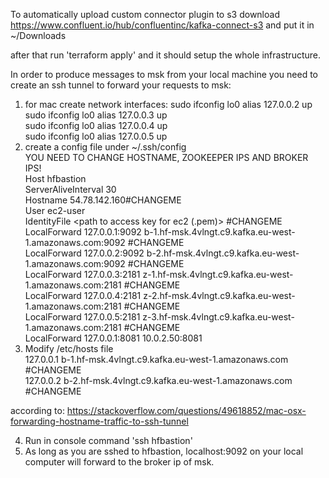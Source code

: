 To automatically upload custom connector plugin to s3 download
https://www.confluent.io/hub/confluentinc/kafka-connect-s3 and put it in 
~/Downloads

after that run 'terraform apply'
and it should setup the whole infrastructure.

In order to produce messages to msk from your local machine
you need to create an ssh tunnel to forward your requests to msk:
1. for mac create network interfaces:
sudo ifconfig lo0 alias 127.0.0.2 up <br />
sudo ifconfig lo0 alias 127.0.0.3 up <br />
sudo ifconfig lo0 alias 127.0.0.4 up <br />
sudo ifconfig lo0 alias 127.0.0.5 up <br />
2. create a config file under ~/.ssh/config <br/>
YOU NEED TO CHANGE HOSTNAME, ZOOKEEPER IPS AND BROKER IPS! <br/>
Host hfbastion <br />
ServerAliveInterval 30<br />
Hostname 54.78.142.160#CHANGEME<br />
User ec2-user<br />
IdentityFile <path to access key for ec2 (.pem)> #CHANGEME<br />
LocalForward 127.0.0.1:9092 b-1.hf-msk.4vlngt.c9.kafka.eu-west-1.amazonaws.com:9092 #CHANGEME<br />
LocalForward 127.0.0.2:9092 b-2.hf-msk.4vlngt.c9.kafka.eu-west-1.amazonaws.com:9092 #CHANGEME<br />
LocalForward 127.0.0.3:2181 z-1.hf-msk.4vlngt.c9.kafka.eu-west-1.amazonaws.com:2181 #CHANGEME<br />
LocalForward 127.0.0.4:2181 z-2.hf-msk.4vlngt.c9.kafka.eu-west-1.amazonaws.com:2181 #CHANGEME<br />
LocalForward 127.0.0.5:2181 z-3.hf-msk.4vlngt.c9.kafka.eu-west-1.amazonaws.com:2181 #CHANGEME<br />
LocalForward 127.0.0.1:8081 10.0.2.50:8081 <br />
3. Modify /etc/hosts file <br />
127.0.0.1 b-1.hf-msk.4vlngt.c9.kafka.eu-west-1.amazonaws.com #CHANGEME <br />
127.0.0.2 b-2.hf-msk.4vlngt.c9.kafka.eu-west-1.amazonaws.com #CHANGEME<br />

according to: https://stackoverflow.com/questions/49618852/mac-osx-forwarding-hostname-traffic-to-ssh-tunnel 

4. Run in console command 'ssh hfbastion'
5. As long as you are sshed to hfbastion, localhost:9092 on your local computer will forward to the broker ip of msk.
